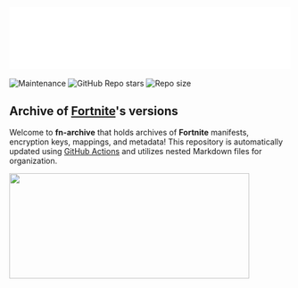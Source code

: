 ![](/.github/source/readme-content/name.svg)

![Maintenance](https://img.shields.io/maintenance/yes/2025?style=for-the-badge&logo=&color=blue)
![GitHub Repo stars](https://img.shields.io/github/stars/Tectors/fn-archive?style=for-the-badge&logo=&color=blue)
![Repo size](https://img.shields.io/github/repo-size/Tectors/fn-archive?label=total%20size&style=for-the-badge&logo=&color=blue&logoColor=blue)

## Archive of [Fortnite](https://www.epicgames.com/fortnite/en-US/home)'s versions

Welcome to **fn-archive** that holds archives of **Fortnite** manifests, encryption keys, mappings, and metadata! This repository is automatically updated using [GitHub Actions](https://docs.github.com/en/actions) and utilizes nested Markdown files for organization.

<a href="https://github.com/Tectors/fn-archive/blob/master/builds/{PARSED_VERSION}.md">
  <img width="430" height="189" src="https://github.com/Tectors/fn-archive/blob/master/.github/source/dependents/gen.{PARSED_VERSION}.svg">
</a>
